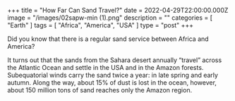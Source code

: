 +++
title = "How Far Can Sand Travel?"
date = 2022-04-29T22:00:00.000Z
image = "/images/02sapw-min (1).png"
description = ""
categories = [ "Earth" ]
tags = [ "Africa", "America", "USA" ]
type = "post"
+++

Did you know that there is a regular sand service between Africa and America?

It turns out that the sands from the Sahara desert annually “travel” across the Atlantic Ocean and settle in the USA and in the Amazon forests. Subequatorial winds carry the sand twice a year: in late spring and early autumn. Along the way, about 15% of dust is lost in the ocean, however, about 150 million tons of sand reaches only the Amazon region.
